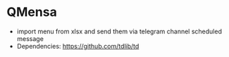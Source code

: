 # QMensa

- import menu from xlsx and send them via telegram channel scheduled message
- Dependencies: https://github.com/tdlib/td